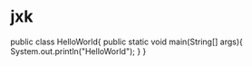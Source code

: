 # jxk
public class HelloWorld{
  public static void main(String[] args){
      System.out.println("HelloWorld");
  }
}
